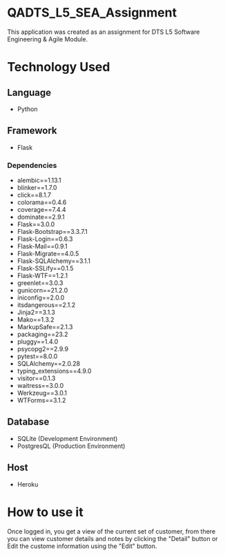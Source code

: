 # QADTS_L5_SEA_Assignment

This application was created as an assignment for DTS L5 Software Engineering & Agile Module.

# Technology Used

## Language
- Python
## Framework
- Flask
### Dependencies
- alembic==1.13.1
- blinker==1.7.0
- click==8.1.7
- colorama==0.4.6
- coverage==7.4.4
- dominate==2.9.1
- Flask==3.0.0
- Flask-Bootstrap==3.3.7.1
- Flask-Login==0.6.3
- Flask-Mail==0.9.1
- Flask-Migrate==4.0.5
- Flask-SQLAlchemy==3.1.1
- Flask-SSLify==0.1.5
- Flask-WTF==1.2.1
- greenlet==3.0.3
- gunicorn==21.2.0
- iniconfig==2.0.0
- itsdangerous==2.1.2
- Jinja2==3.1.3
- Mako==1.3.2
- MarkupSafe==2.1.3
- packaging==23.2
- pluggy==1.4.0
- psycopg2==2.9.9
- pytest==8.0.0
- SQLAlchemy==2.0.28
- typing_extensions==4.9.0
- visitor==0.1.3
- waitress==3.0.0
- Werkzeug==3.0.1
- WTForms==3.1.2

## Database
- SQLite (Development Environment)
- PostgresQL (Production Environment)
## Host
- Heroku

# How to use it

Once logged in, you get a view of the current set of customer, from there you can view customer details and notes by clicking the "Detail" button or Edit the custome information using the "Edit" button.
